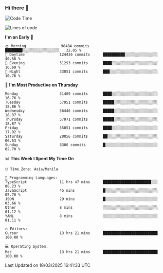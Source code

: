 ### Hi there 👋

<!--START_SECTION:waka-->
![Code Time](http://img.shields.io/badge/Code%20Time-5%2C938%20hrs%2014%20mins-blue)

![Lines of code](https://img.shields.io/badge/From%20Hello%20World%20I%27ve%20Written-118.9%20million%20lines%20of%20code-blue)

**I'm an Early 🐤** 

```text
🌞 Morning                98484 commits       ████████░░░░░░░░░░░░░░░░░   32.05 % 
🌆 Daytime                124436 commits      ██████████░░░░░░░░░░░░░░░   40.50 % 
🌃 Evening                51293 commits       ████░░░░░░░░░░░░░░░░░░░░░   16.69 % 
🌙 Night                  33051 commits       ███░░░░░░░░░░░░░░░░░░░░░░   10.76 % 
```
📅 **I'm Most Productive on Thursday** 

```text
Monday                   51489 commits       ████░░░░░░░░░░░░░░░░░░░░░   16.76 % 
Tuesday                  57951 commits       █████░░░░░░░░░░░░░░░░░░░░   18.86 % 
Wednesday                56446 commits       █████░░░░░░░░░░░░░░░░░░░░   18.37 % 
Thursday                 57971 commits       █████░░░░░░░░░░░░░░░░░░░░   18.87 % 
Friday                   55051 commits       ████░░░░░░░░░░░░░░░░░░░░░   17.92 % 
Saturday                 20056 commits       ██░░░░░░░░░░░░░░░░░░░░░░░   06.53 % 
Sunday                   8300 commits        █░░░░░░░░░░░░░░░░░░░░░░░░   02.70 % 
```


📊 **This Week I Spent My Time On** 

```text
🕑︎ Time Zone: Asia/Manila

💬 Programming Languages: 
TypeScript               11 hrs 47 mins      ██████████████████████░░░   88.23 % 
JavaScript               45 mins             █░░░░░░░░░░░░░░░░░░░░░░░░   05.70 % 
JSON                     29 mins             █░░░░░░░░░░░░░░░░░░░░░░░░   03.66 % 
Other                    8 mins              ░░░░░░░░░░░░░░░░░░░░░░░░░   01.12 % 
YAML                     8 mins              ░░░░░░░░░░░░░░░░░░░░░░░░░   01.11 % 

🔥 Editors: 
Cursor                   13 hrs 21 mins      █████████████████████████   100.00 % 

💻 Operating System: 
Mac                      13 hrs 21 mins      █████████████████████████   100.00 % 
```


 Last Updated on 18/03/2025 16:41:33 UTC
<!--END_SECTION:waka-->


<!--
**rad182/rad182** is a ✨ _special_ ✨ repository because its `README.md` (this file) appears on your GitHub profile.

Here are some ideas to get you started:

- 🔭 I’m currently working on ...
- 🌱 I’m currently learning ...
- 👯 I’m looking to collaborate on ...
- 🤔 I’m looking for help with ...
- 💬 Ask me about ...
- 📫 How to reach me: ...
- 😄 Pronouns: ...
- ⚡ Fun fact: ...
-->
